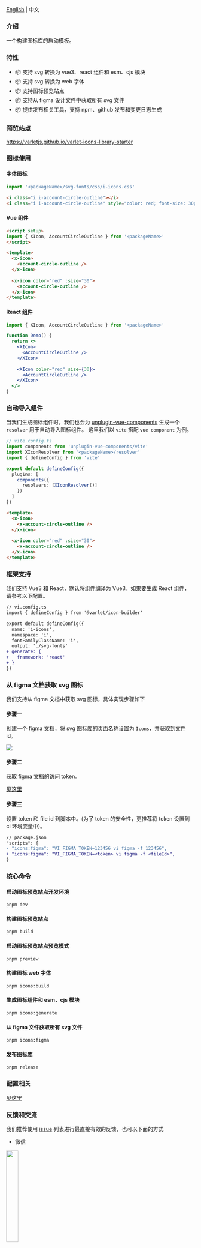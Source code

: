 <a href="https://github.com/varletjs/varlet-icons-library-starter/blob/main/README.md">English</a> |
<span>中文</span>

### 介绍

一个构建图标库的启动模板。

### 特性

- 📦 支持 svg 转换为 vue3、react 组件和 esm、cjs 模块
- 📦 支持 svg 转换为 web 字体
- 📦 支持图标预览站点
- 📦 支持从 figma 设计文件中获取所有 svg 文件
- 📦 提供发布相关工具，支持 npm、github 发布和变更日志生成

### 预览站点

https://varletjs.github.io/varlet-icons-library-starter

### 图标使用

#### 字体图标

```js
import '<packageName>/svg-fonts/css/i-icons.css'
```

```html
<i class="i i-account-circle-outline"></i>
<i class="i i-account-circle-outline" style="color: red; font-size: 30px"></i>
```

#### Vue 组件

```html
<script setup>
import { XIcon, AccountCircleOutline } from '<packageName>'
</script>

<template>
  <x-icon>
    <account-circle-outline />
  </x-icon>
   
  <x-icon color="red" :size="30">
    <account-circle-outline />
  </x-icon>
</template>
```

#### React 组件

```jsx
import { XIcon, AccountCircleOutline } from '<packageName>'

function Demo() {
  return <>
    <XIcon>
      <AccountCircleOutline />
    </XIcon>
   
    <XIcon color="red" size={30}>
      <AccountCircleOutline />
    </XIcon>
  </>
}
```

### 自动导入组件

当我们生成图标组件时，我们也会为 [unplugin-vue-components](https://github.com/unplugin/unplugin-vue-components) 生成一个 `resolver` 用于自动导入图标组件。
这里我们以 `vite` 搭配 `vue component` 为例。

```ts
// vite.config.ts
import components from 'unplugin-vue-components/vite'
import XIconResolver from '<packageName>/resolver'
import { defineConfig } from 'vite'

export default defineConfig({
  plugins: [
    components({
      resolvers: [XIconResolver()]
    })
  ]
})
```

```html
<template>
  <x-icon>
    <x-account-circle-outline />
  </x-icon>
   
  <x-icon color="red" :size="30">
    <x-account-circle-outline />
  </x-icon>
</template>
```

### 框架支持

我们支持 Vue3 和 React，默认将组件编译为 Vue3。如果要生成 React 组件，请参考以下配置。

```diff
// vi.config.ts
import { defineConfig } from '@varlet/icon-builder'

export default defineConfig({
  name: 'i-icons',
  namespace: 'i',
  fontFamilyClassName: 'i',
  output: './svg-fonts'
+ generate: {
+   framework: 'react'
+ }  
})
```

### 从 figma 文档获取 svg 图标

我们支持从 figma 文档中获取 svg 图标，具体实现步骤如下

#### 步骤一

创建一个 figma 文档，将 svg 图标库的页面名称设置为 `Icons`，并获取到文件 id。

<img src="https://github.com/varletjs/varlet-icons-library-starter/blob/main/static/figma.png?raw=true" />

#### 步骤二

获取 figma 文档的访问 token。

[见这里](https://www.figma.com/developers/api#authentication)

#### 步骤三

设置 token 和 file id 到脚本中。(为了 token 的安全性，更推荐将 token 设置到 ci 环境变量中)。

```diff
// package.json
"scripts": {
- "icons:figma": "VI_FIGMA_TOKEN=123456 vi figma -f 123456",
+ "icons:figma": "VI_FIGMA_TOKEN=<token> vi figma -f <fileId>",
}
```

### 核心命令

#### 启动图标预览站点开发环境

```
pnpm dev
```

#### 构建图标预览站点

```
pnpm build
```

#### 启动图标预览站点预览模式

```
pnpm preview
```

#### 构建图标 web 字体

```
pnpm icons:build
```

#### 生成图标组件和 esm、cjs 模块

```
pnpm icons:generate
```

#### 从 figma 文件获取所有 svg 文件

```
pnpm icons:figma
```

#### 发布图标库

```
pnpm release
```

### 配置相关

[见这里](https://github.com/varletjs/varlet-iconx/blob/main/packages/varlet-icon-builder/README.md#configuration-type-declaration)

### 反馈和交流

我们推荐使用 [issue](https://github.com/varletjs/varlet-icons-library-starter/issues) 列表进行最直接有效的反馈，也可以下面的方式

* 微信

<img style="width: 25%" src="https://cdn.jsdelivr.net/gh/varletjs/varlet-static/community.png" />

* 加入 [Discord](https://discord.gg/Dmb8ydBHkw) 社区交流

### 感谢贡献者们做出的努力

<a href="https://github.com/varletjs/varlet-icons-library-starter/graphs/contributors">
  <img src="https://contrib.rocks/image?repo=varletjs/varlet-icons-library-starter" />
</a>

### 感谢以下赞助者

<a href="https://cdn.jsdelivr.net/gh/varletjs/varlet-static/sponsorkit/sponsors.svg">
  <img src="https://cdn.jsdelivr.net/gh/varletjs/varlet-static/sponsorkit/sponsors.svg">
</a>

### 赞助本项目

赞助本项目，支持我们更好的创作。推荐使用爱发电进行订阅，您的头像将出现在本项目中。

#### 爱发电

<a href="https://afdian.net/a/haoziqaq">https://afdian.net/a/haoziqaq</a>

#### 微信 / 支付宝

<img style="width: 25%" src="https://cdn.jsdelivr.net/gh/varletjs/varlet-static/wechat.jpg" />
<img style="width: 25%" src="https://cdn.jsdelivr.net/gh/varletjs/varlet-static/alipay.jpg" />